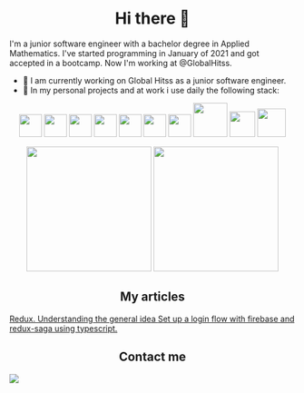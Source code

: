 <p>
<h1 align="center"> Hi there 👋 </h1>  
</p>

I'm a junior software engineer with a bachelor degree in Applied Mathematics. I've started programming in January of 2021 and got accepted in a bootcamp. Now I'm working at @GlobalHitss.

- 🔭 I am currently working on Global Hitss as a junior software engineer.
- 🌱 In my personal projects and at work i use daily the following stack:

<p align="center">
  <img src="https://cdn.jsdelivr.net/gh/devicons/devicon/icons/typescript/typescript-original.svg" width="40px" />
  <img src="https://cdn.jsdelivr.net/gh/devicons/devicon/icons/javascript/javascript-original.svg" width="40px" />
  <img src="https://cdn.jsdelivr.net/gh/devicons/devicon/icons/react/react-original.svg" width="40px" />
  <img src="https://cdn.jsdelivr.net/gh/devicons/devicon/icons/redux/redux-original.svg" width="40px" />
  <img src="https://cdn.jsdelivr.net/gh/devicons/devicon/icons/postgresql/postgresql-original.svg" width="40px" />
  <img src="https://cdn.jsdelivr.net/gh/devicons/devicon/icons/mongodb/mongodb-plain-wordmark.svg" width="40px" />
  <img src="https://cdn.jsdelivr.net/gh/devicons/devicon/icons/jest/jest-plain.svg" width="40px" />
  <img src="https://user-images.githubusercontent.com/76003107/136183827-36dc03ae-d0d7-43af-8495-20b9e31a38d7.png" width="60px" />
  <img src="https://user-images.githubusercontent.com/76003107/136184025-0bf26d30-da38-4e00-9837-f02171ac8b64.png" width="45px" />
  <img src="https://cdn.jsdelivr.net/gh/devicons/devicon/icons/graphql/graphql-plain-wordmark.svg" width="50px" />
</p>

<p align="center" >
  <img height="220px" src="https://github-readme-stats.vercel.app/api/top-langs/?username=LeoAntunesBrombilla&show_icons=true&theme=dracula&hide=html,css" />
  <img height="220px" src="https://github-readme-stats.vercel.app/api/?username=LeoAntunesBrombilla&show_icons=true&theme=dracula&hide=html,css" />
</p>

<p align="center" >
<h2 align="center"> My articles </h2>
      <a href="https://medium.com/@antunes.b.leonardo/redux-understanding-the-general-idea-cf1d8bda3f0"> 
        Redux. Understanding the general idea 
      </a> 
      <a href="https://medium.com/@antunes.b.leonardo/set-up-a-login-flow-with-firebase-and-redux-saga-303ed2a116b8"> 
        Set up a login flow with firebase and redux-saga using typescript. 
      </a> 
</p>

<p align="center" >
  <h2 align="center"> Contact me </h2>
  <a href="https://www.linkedin.com/in/leonardo-brombilla/"> 
    <img src="https://img.shields.io/badge/LinkedIn-0077B5?style=for-the-badge&logo=linkedin&logoColor=white"/>
  </a>
</p>
